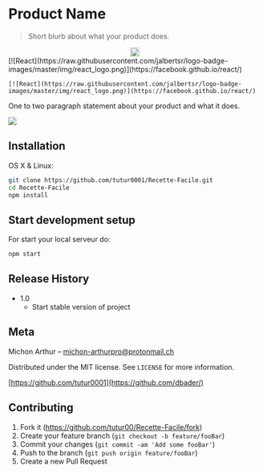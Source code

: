 # Product Name
> Short blurb about what your product does.
<div align="center">
<a href="https://badge.fury.io/js/npm"><img src="https://badge.fury.io/js/npm.svg" alt="npm version" height="18"></a>
</div>
[![React](https://raw.githubusercontent.com/jalbertsr/logo-badge-images/master/img/react_logo.png)](https://facebook.github.io/react/)

    [![React](https://raw.githubusercontent.com/jalbertsr/logo-badge-images/master/img/react_logo.png)](https://facebook.github.io/react/)

One to two paragraph statement about your product and what it does.

![](header.png)

## Installation

OS X & Linux:

```sh
git clone https://github.com/tutur0001/Recette-Facile.git
cd Recette-Facile
npm install 
```




## Start development setup

For start your local serveur do:

```sh
npm start
```

## Release History

* 1.0
    * Start stable version of project


## Meta

Michon Arthur – michon-arthurpro@protonmail.ch

Distributed under the MIT license. See ``LICENSE`` for more information.

[https://github.com/tutur0001](https://github.com/dbader/)

## Contributing

1. Fork it (<https://github.com/tutur00/Recette-Facile/fork>)
2. Create your feature branch (`git checkout -b feature/fooBar`)
3. Commit your changes (`git commit -am 'Add some fooBar'`)
4. Push to the branch (`git push origin feature/fooBar`)
5. Create a new Pull Request

<!-- Markdown link & img dfn's -->
[npm-image]: https://img.shields.io/npm/v/datadog-metrics.svg?style=flat-square
[npm-url]: https://npmjs.org/package/datadog-metrics
[npm-downloads]: https://img.shields.io/npm/dm/datadog-metrics.svg?style=flat-square
[travis-image]: https://img.shields.io/travis/dbader/node-datadog-metrics/master.svg?style=flat-square
[travis-url]: https://travis-ci.org/dbader/node-datadog-metrics
[wiki]: https://github.com/yourname/yourproject/wiki
<!--stackedit_data:
eyJoaXN0b3J5IjpbLTU1ODQwMzM2OCwtNDMzMjc2NTk0LDM0Mz
IxMDgyMCwtNzM4MjU2NDQ4LC0xMDIxMzIxMzQxLDE1MzY3Mjc5
NDAsMTI0NzYwNjI2MiwtMjA4ODc0NjYxMiwtMzMyNDU1MzYzXX
0=
-->